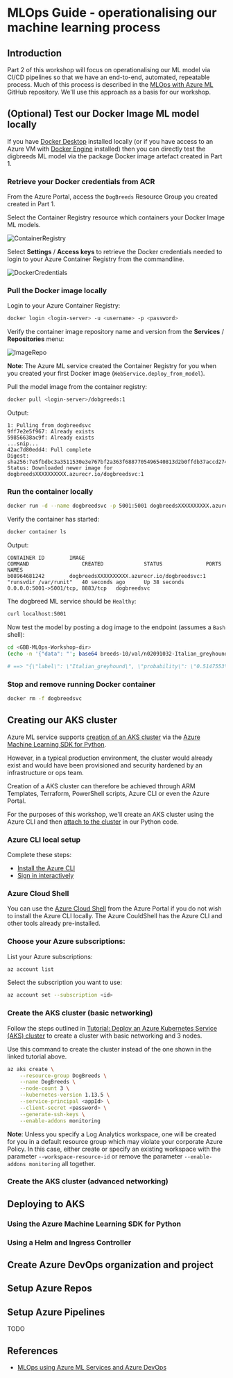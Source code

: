 # MLOps Guide - operationalising our machine learning process

## Introduction

Part 2 of this workshop will focus on operationalising our ML model via CI/CD pipelines so that we have an end-to-end, automated, repeatable process.  Much of this process is described in the [MLOps with Azure ML](https://github.com/microsoft/MLOpsPython) GitHub repository.  We'll use this approach as a basis for our workshop.

## (Optional) Test our Docker Image ML model locally

If you have [Docker Desktop](https://www.docker.com/products/docker-desktop) installed locally (or if you have access to an Azure VM with [Docker Engine](https://azure.microsoft.com/en-au/resources/templates/docker-simple-on-ubuntu/) installed) then you can directly test the digbreeds ML model via the package Docker image artefact created in Part 1.

### Retrieve your Docker credentials from ACR

From the Azure Portal, access the `DogBreeds` Resource Group you created created in Part 1.

Select the Container Registry resource which containers your Docker Image ML models.

![ContainerRegistry](screenshots/part2-container-registry.PNG)

Select **Settings** / **Access keys**  to retrieve the Docker credentials needed to login to your Azure Container Registry from the commandline.

![DockerCredentials](screenshots/part2-docker-credentials.PNG)

### Pull the Docker image locally

Login to your Azure Container Registry:

```sh
docker login <login-server> -u <username> -p <password>
```

Verify the container image repository name and version from the **Services** / **Repositories** menu:

![ImageRepo](screenshots/part2-image-repo.PNG)

**Note**: The Azure ML service created the Container Registry for you when you created your first Docker image (`WebService.deploy_from_model`).

Pull the model image from the container registry:

```sh
docker pull <login-server>/dobgreeds:1
```

Output:
```
1: Pulling from dogbreedsvc
9ff7e2e5f967: Already exists
59856638ac9f: Already exists
...snip...
42ac7d80edd4: Pull complete
Digest: sha256:7e5fbdbc3a3511530e3e767bf2a363f6887705496540813d2b0ffdb37accd274
Status: Downloaded newer image for dogbreedsXXXXXXXXXX.azurecr.io/dogbreedsvc:1
```

### Run the container locally

```sh
docker run -d --name dogbreedsvc -p 5001:5001 dogbreedsXXXXXXXXXX.azurecr.io/dogbreedsvc:1
```

Verify the container has started:

```sh
docker container ls
```

Output:

```
CONTAINER ID        IMAGE                                        COMMAND                 CREATED             STATUS              PORTS                              NAMES
b08964681242        dogbreedsXXXXXXXXXX.azurecr.io/dogbreedsvc:1   "runsvdir /var/runit"   40 seconds ago      Up 38 seconds       0.0.0.0:5001->5001/tcp, 8883/tcp   dogbreedsvc
```

The dogbreed ML service should be `Healthy`:

```sh
curl localhost:5001                                                                             # ==> Healthy
```

Now test the model by posting a dog image to the endpoint (assumes a `Bash` shell):

```sh
cd <GBB-MLOps-Workshop-dir>
(echo -n '{"data": "'; base64 breeds-10/val/n02091032-Italian_greyhound/n02091032_2687.jpg; echo '"}') | curl -sX POST -H "Content-Type: application/json" -d @-  http://localhost:5001/score

# ==> "{\"label\": \"Italian_greyhound\", \"probability\": \"0.5147553\"}"
```

### Stop and remove running Docker container

```sh
docker rm -f dogbreedsvc
```

## Creating our AKS cluster

Azure ML service supports [creation of an AKS cluster](https://docs.microsoft.com/en-us/azure/machine-learning/service/how-to-deploy-and-where#create-a-new-aks-cluster) via the [Azure Machine Learning SDK for Python](https://docs.microsoft.com/en-us/python/api/overview/azure/ml/intro).

However, in a typical production environment, the cluster would already exist and would have been provisioned and security hardened by an infrastructure or ops team.

Creation of a AKS cluster can therefore be achieved through ARM Templates, Terraform, PowerShell scripts, Azure CLI or even the Azure Portal.

For the purposes of this workshop, we'll create an AKS cluster using the Azure CLI and then [attach to the cluster](https://docs.microsoft.com/en-us/azure/machine-learning/service/how-to-deploy-and-where#attach-an-existing-aks-cluster) in our Python code.

### Azure CLI local setup

Complete these steps:

* [Install the Azure CLI](https://docs.microsoft.com/en-us/cli/azure/install-azure-cli)
* [Sign in interactively](https://docs.microsoft.com/en-us/cli/azure/authenticate-azure-cli?view=azure-cli-latest#sign-in-interactively)

### Azure Cloud Shell

You can use the [Azure Cloud Shell](https://docs.microsoft.com/en-us/azure/cloud-shell/overview) from the Azure Portal if you do not wish to install the Azure CLI locally.  The Azure CouldShell has the Azure CLI and other tools already pre-installed.

### Choose your Azure subscriptions:

List your Azure subscriptions:

```sh
az account list
```

Select the subscription you want to use:

```sh
az account set --subscription <id>
```

### Create the AKS cluster (basic networking)

Follow the steps outlined in [Tutorial: Deploy an Azure Kubernetes Service (AKS) cluster](https://docs.microsoft.com/en-us/azure/aks/tutorial-kubernetes-deploy-cluster) to create a cluster with basic networking and 3 nodes.

Use this command to create the cluster instead of the one shown in the linked tutorial above.

```sh
az aks create \
    --resource-group DogBreeds \
    --name DogBreeds \
    --node-count 3 \
    --kubernetes-version 1.13.5 \
    --service-principal <appId> \
    --client-secret <password> \
    --generate-ssh-keys \
    --enable-addons monitoring
```

**Note**: Unless you specify a Log Analytics workspace, one will be created for you in a default resource group which may violate your corporate Azure Policy.  In this case, either create or specify an existing workspace with the parameter `--workspace-resource-id` or remove the parameter `--enable-addons monitoring` all together.

### Create the AKS cluster (advanced networking)

## Deploying to AKS

### Using the Azure Machine Learning SDK for Python

### Using a Helm and Ingress Controller

## Create Azure DevOps organization and project

## Setup Azure Repos

## Setup Azure Pipelines

TODO

## References

* [MLOps using Azure ML Services and Azure DevOps](https://github.com/microsoft/MLOpsPython)
